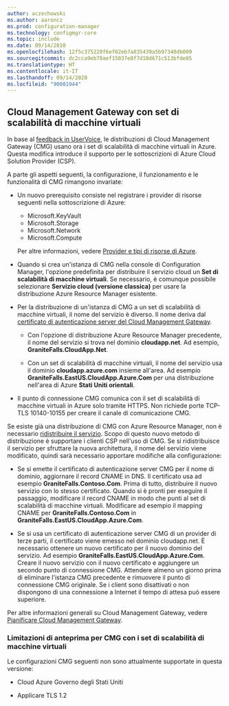 ```yaml
---
author: aczechowski
ms.author: aaroncz
ms.prod: configuration-manager
ms.technology: configmgr-core
ms.topic: include
ms.date: 09/14/2010
ms.openlocfilehash: 12f5c375220f6ef02eb7a835439a5b97340db009
ms.sourcegitcommit: dc2cca9eb70aef15037e8f7d18d671c513bfde85
ms.translationtype: HT
ms.contentlocale: it-IT
ms.lasthandoff: 09/14/2020
ms.locfileid: "90081944"
---
```

## <a name="cloud-management-gateway-with-virtual-machine-scale-set"></a><a name="bkmk_cmgvmss"></a> Cloud Management Gateway con set di scalabilità di macchine virtuali

<!--3601040-->

In base al [feedback in UserVoice](https://configurationmanager.uservoice.com/forums/300492-ideas/suggestions/17404900-cloud-management-gateway-as-csp), le distribuzioni di Cloud Management Gateway (CMG) usano ora i set di scalabilità di macchine virtuali in Azure. Questa modifica introduce il supporto per le sottoscrizioni di Azure Cloud Solution Provider (CSP).

A parte gli aspetti seguenti, la configurazione, il funzionamento e le funzionalità di CMG rimangono invariate:

- Un nuovo prerequisito consiste nel registrare i provider di risorse seguenti nella sottoscrizione di Azure:

  - Microsoft.KeyVault
  - Microsoft.Storage
  - Microsoft.Network
  - Microsoft.Compute

  Per altre informazioni, vedere [Provider e tipi di risorse di Azure](/azure/azure-resource-manager/management/resource-providers-and-types).

- Quando si crea un'istanza di CMG nella console di Configuration Manager, l'opzione predefinita per distribuire il servizio cloud un **Set di scalabilità di macchine virtuali**. Se necessario, è comunque possibile selezionare **Servizio cloud (versione classica)** per usare la distribuzione Azure Resource Manager esistente.

- Per la distribuzione di un'istanza di CMG a un set di scalabilità di macchine virtuali, il nome del servizio è diverso. Il nome deriva dal [certificato di autenticazione server del Cloud Management Gateway](../../../../clients/manage/cmg/certificates-for-cloud-management-gateway.md#bkmk_serverauth).

  - Con l'opzione di distribuzione Azure Resource Manager precedente, il nome del servizio si trova nel dominio **cloudapp.net**. Ad esempio, **GraniteFalls.CloudApp.Net**.

  - Con un set di scalabilità di macchine virtuali, il nome del servizio usa il dominio **cloudapp.azure.com** insieme all'area. Ad esempio **GraniteFalls.EastUS.CloudApp.Azure.Com** per una distribuzione nell'area di Azure **Stati Uniti orientali**.

- Il punto di connessione CMG comunica con il set di scalabilità di macchine virtuali in Azure solo tramite HTTPS. Non richiede porte TCP-TLS 10140-10155 per creare il canale di comunicazione CMG.

Se esiste già una distribuzione di CMG con Azure Resource Manager, non è necessario [ridistribuire il servizio](../../../../clients/manage/cmg/setup-cloud-management-gateway.md#redeploy-the-service). Scopo di questo nuovo metodo di distribuzione è supportare i clienti CSP nell'uso di CMG. Se si ridistribuisce il servizio per sfruttare la nuova architettura, il nome del servizio viene modificato, quindi sarà necessario apportare modifiche alla configurazione:

- Se si emette il certificato di autenticazione server CMG per il nome di dominio, aggiornare il record CNAME in DNS. Il certificato usa ad esempio **GraniteFalls.Contoso.Com**. Prima di tutto, distribuire il nuovo servizio con lo stesso certificato. Quando si è pronti per eseguire il passaggio, modificare il record CNAME in modo che punti al set di scalabilità di macchine virtuali. Modificare ad esempio il mapping CNAME per **GraniteFalls.Contoso.Com** in **GraniteFalls.EastUS.CloudApp.Azure.Com**.

- Se si usa un certificato di autenticazione server CMG di un provider di terze parti, il certificato viene emesso nel dominio cloudapp.net. È necessario ottenere un nuovo certificato per il nuovo dominio del servizio. Ad esempio **GraniteFalls.EastUS.CloudApp.Azure.Com**. Creare il nuovo servizio con il nuovo certificato e aggiungere un secondo punto di connessione CMG. Attendere almeno un giorno prima di eliminare l'istanza CMG precedente e rimuovere il punto di connessione CMG originale. Se i client sono disattivati o non dispongono di una connessione a Internet il tempo di attesa può essere superiore.

Per altre informazioni generali su Cloud Management Gateway, vedere [Pianificare Cloud Management Gateway](../../../../clients/manage/cmg/plan-cloud-management-gateway.md).

### <a name="preview-limitations-for-cmg-with-virtual-machine-scale-sets"></a>Limitazioni di anteprima per CMG con i set di scalabilità di macchine virtuali

Le configurazioni CMG seguenti non sono attualmente supportate in questa versione:

- Cloud Azure Governo degli Stati Uniti

- Applicare TLS 1.2

